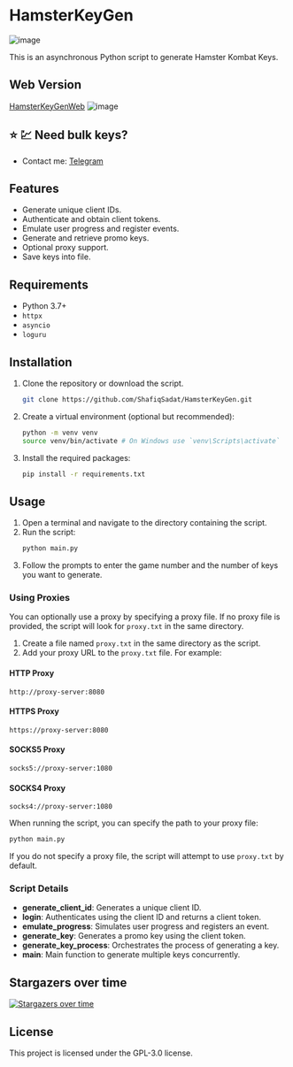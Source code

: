 # HamsterKeyGen
![image](https://github.com/user-attachments/assets/18ed1781-bd34-45ff-84a8-4c96043bdda7)

This is an asynchronous Python script to generate Hamster Kombat Keys.

## Web Version

[HamsterKeyGenWeb](https://github.com/ShafiqSadat/HamsterKeyGenWeb)
![image](https://github.com/user-attachments/assets/3f155319-6b85-4869-91c8-b88d63f38eef)


## ⭐ 💹 Need bulk keys? 
- Contact me: [Telegram](https://t.me/Shafiq)

## Features
- Generate unique client IDs.
- Authenticate and obtain client tokens.
- Emulate user progress and register events.
- Generate and retrieve promo keys.
- Optional proxy support.
- Save keys into file.

## Requirements
- Python 3.7+
- `httpx`
- `asyncio`
- `loguru`

## Installation

1. Clone the repository or download the script.
    ```sh
    git clone https://github.com/ShafiqSadat/HamsterKeyGen.git
    ```
2. Create a virtual environment (optional but recommended):
    ```sh
    python -m venv venv
    source venv/bin/activate # On Windows use `venv\Scripts\activate`
    ```
3. Install the required packages:
    ```sh
    pip install -r requirements.txt
    ```

## Usage

1. Open a terminal and navigate to the directory containing the script.
2. Run the script:
    ```sh
    python main.py
    ```
3. Follow the prompts to enter the game number and the number of keys you want to generate.

### Using Proxies

You can optionally use a proxy by specifying a proxy file. If no proxy file is provided, the script will look for `proxy.txt` in the same directory.

1. Create a file named `proxy.txt` in the same directory as the script.
2. Add your proxy URL to the `proxy.txt` file. For example:

#### HTTP Proxy
```
http://proxy-server:8080
```

#### HTTPS Proxy
```
https://proxy-server:8080
```

#### SOCKS5 Proxy
```
socks5://proxy-server:1080
```

#### SOCKS4 Proxy
```
socks4://proxy-server:1080
```

When running the script, you can specify the path to your proxy file:

```sh
python main.py
```

If you do not specify a proxy file, the script will attempt to use `proxy.txt` by default.

### Script Details

- **generate_client_id**: Generates a unique client ID.
- **login**: Authenticates using the client ID and returns a client token.
- **emulate_progress**: Simulates user progress and registers an event.
- **generate_key**: Generates a promo key using the client token.
- **generate_key_process**: Orchestrates the process of generating a key.
- **main**: Main function to generate multiple keys concurrently.

## Stargazers over time
[![Stargazers over time](https://starchart.cc/ShafiqSadat/HamsterKeyGen.svg?variant=adaptive)](https://starchart.cc/ShafiqSadat/HamsterKeyGen)

## License
This project is licensed under the GPL-3.0 license.
